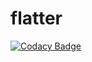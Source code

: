 # flatter

[![Codacy Badge](https://api.codacy.com/project/badge/Grade/d30b0878d57a4c2b9bea8f3d358e68cb)](https://app.codacy.com/gh/ISPP-G10/flatter?utm_source=github.com&utm_medium=referral&utm_content=ISPP-G10/flatter&utm_campaign=Badge_Grade_Settings)